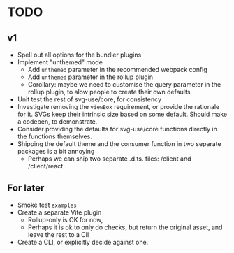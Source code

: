 # TODO

## v1

- Spell out all options for the bundler plugins
- Implement "unthemed" mode
  - Add `unthemed` parameter in the recommended webpack config
  - Add `unthemed` parameter in the rollup plugin
  - Corollary: maybe we need to customise the query parameter in the rollup
    plugin, to alow people to create their own defaults
- Unit test the rest of svg-use/core, for consistency
- Investigate removing the `viewBox` requirement, or provide the rationale for
  it. SVGs keep their intrinsic size based on some default. Should make a
  codepen, to demonstrate.
- Consider providing the defaults for svg-use/core functions directly in the
  functions themselves.
- Shipping the default theme and the consumer function in two separate packages
  is a bit annoying
  - Perhaps we can ship two separate .d.ts. files: /client and /client/react

## For later

- Smoke test `examples`
- Create a separate Vite plugin
  - Rollup-only is OK for now,
  - Perhaps it is ok to only do checks, but return the original asset, and leave
    the rest to a ClI
- Create a CLI, or explicitly decide against one.
